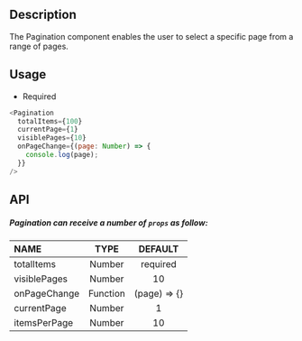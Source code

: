 ## Description

The Pagination component enables the user to select a specific page from a range of pages.

## Usage

- Required

```js
<Pagination
  totalItems={100}
  currentPage={1}
  visiblePages={10}
  onPageChange={(page: Number) => {
    console.log(page);
  }}
/>
```

## API

##### Pagination can receive a number of `props` as follow:

| NAME         |   TYPE   |   DEFAULT    |
| :----------- | :------: | :----------: |
| totalItems   |  Number  |   required   |
| visiblePages |  Number  |      10      |
| onPageChange | Function | (page) => {} |
| currentPage  |  Number  |      1       |
| itemsPerPage |  Number  |      10      |
